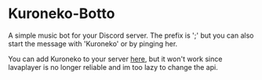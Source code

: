 # Kuroneko-Botto

A simple music bot for your Discord server. The prefix is ';' but you can also start the message with 'Kuroneko' or by pinging her.

You can add Kuroneko to your server [here](https://discord.com/api/oauth2/authorize?client_id=738883479902617670&permissions=8&scope=bot), but it won't work since lavaplayer is no longer reliable and im too lazy to change the api.
